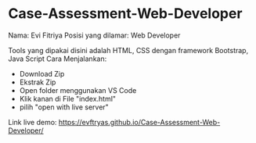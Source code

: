 # Case-Assessment-Web-Developer

Nama: Evi Fitriya
Posisi yang dilamar: Web Developer

Tools yang dipakai disini adalah HTML, CSS dengan framework Bootstrap, Java Script
Cara Menjalankan:
- Download Zip
- Ekstrak Zip
- Open folder menggunakan VS Code
- Klik kanan di File "index.html"
- pilih "open with live server"

Link live demo: https://evftryas.github.io/Case-Assessment-Web-Developer/
